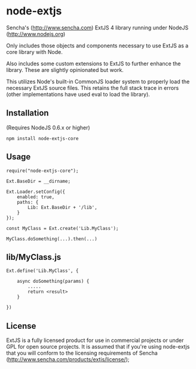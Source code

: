 node-extjs
==========

Sencha's (http://www.sencha.com) ExtJS 4 library running under NodeJS (http://www.nodejs.org)

Only includes those objects and components necessary to use ExtJS as a core library with Node.

Also includes some custom extensions to ExtJS to further enhance the library. These are slightly opinionated 
but work.

This utilizes Node's built-in CommonJS loader system to properly load the necessary ExtJS source files. This retains the full stack trace in errors (other implementations have used eval to load the library).


Installation
------------

(Requires NodeJS 0.6.x or higher)

	npm install node-extjs-core

Usage 
--------------

	require("node-extjs-core");
	
	Ext.BaseDir = __dirname;

    Ext.Loader.setConfig({
        enabled: true,
        paths: {
            Lib: Ext.BaseDir + '/lib',
        }
    });
    
    const MyClass = Ext.create('Lib.MyClass');
    
    MyClass.doSomething(...).then(...)

lib/MyClass.js 
--------------
    Ext.define('Lib.MyClass', {
        
        async doSomething(params) {
            .....
            return <result>
        }
        
    })

License
-------

ExtJS is a fully licensed product for use in commercial projects or under GPL for open source projects. It is assumed that if you're using node-extjs that you will conform to the licensing requirements of Sencha (http://www.sencha.com/products/extjs/license/);


